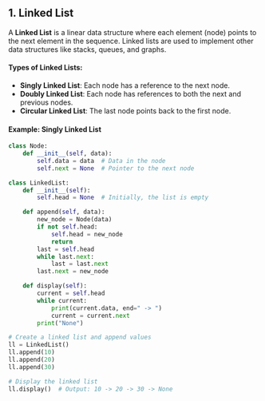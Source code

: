 
## 1. Linked List

A **Linked List** is a linear data structure where each element (node) points to the next element in the sequence. Linked lists are used to implement other data structures like stacks, queues, and graphs.

#### Types of Linked Lists:
- **Singly Linked List**: Each node has a reference to the next node.
- **Doubly Linked List**: Each node has references to both the next and previous nodes.
- **Circular Linked List**: The last node points back to the first node.

#### Example: Singly Linked List

```python
class Node:
    def __init__(self, data):
        self.data = data  # Data in the node
        self.next = None  # Pointer to the next node

class LinkedList:
    def __init__(self):
        self.head = None  # Initially, the list is empty

    def append(self, data):
        new_node = Node(data)
        if not self.head:
            self.head = new_node
            return
        last = self.head
        while last.next:
            last = last.next
        last.next = new_node

    def display(self):
        current = self.head
        while current:
            print(current.data, end=" -> ")
            current = current.next
        print("None")

# Create a linked list and append values
ll = LinkedList()
ll.append(10)
ll.append(20)
ll.append(30)

# Display the linked list
ll.display()  # Output: 10 -> 20 -> 30 -> None
